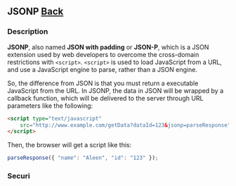 ## JSONP [Back](./../JavaScript.md)

### Description

**JSONP**, also named **JSON with padding** or **JSON-P**, which is a JSON extension used by web developers to overcome the cross-domain restrictions with `<script>`. `<script>` is used to load JavaScript from a URL, and use a JavaScript engine to parse, rather than a JSON engine.

So, the difference from JSON is that you must return a executable JavaScript from the URL. In JSONP, the data in JSON will be wrapped by a callback function, which will be delivered to the server through URL parameters like the following:

```html
<script type="text/javascript" 
    src="http://www.example.com/getData?dataId=123&jsonp=parseResponse">
</script>
```

Then, the browser will get a script like this:

```js
parseResponse({ "name": "Aleen", "id": "123" });
```

### Securi

